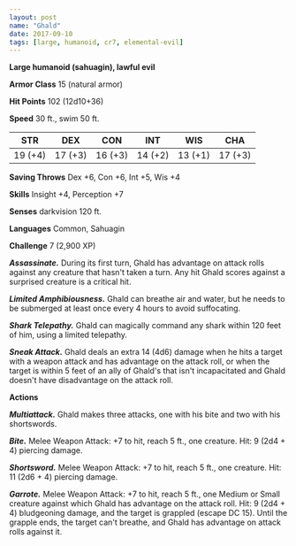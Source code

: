 ```yaml
---
layout: post
name: "Ghald"
date: 2017-09-10
tags: [large, humanoid, cr7, elemental-evil]
---
```


**Large humanoid (sahuagin), lawful evil**

**Armor Class** 15 (natural armor)

**Hit Points** 102 (12d10+36)

**Speed** 30 ft., swim 50 ft.

|   STR   |   DEX   |   CON   |   INT   |   WIS   |   CHA   |
|:-----:|:-----:|:-----:|:-----:|:-----:|:-----:|
| 19 (+4) | 17 (+3) | 16 (+3) | 14 (+2) | 13 (+1) | 17 (+3) |

**Saving Throws** Dex +6, Con +6, Int +5, Wis +4

**Skills** Insight +4, Perception +7

**Senses** darkvision 120 ft.

**Languages** Common, Sahuagin

**Challenge** 7 (2,900 XP)

***Assassinate.*** During its first turn, Ghald has advantage on attack rolls against any creature that hasn't taken a turn. Any hit Ghald scores against a surprised creature is a critical hit.

***Limited Amphibiousness.*** Ghald can breathe air and water, but he needs to be submerged at least once every 4 hours to avoid suffocating.

***Shark Telepathy.*** Ghald can magically command any shark within 120 feet of him, using a limited telepathy.

***Sneak Attack.*** Ghald deals an extra 14 (4d6) damage when he hits a target with a weapon attack and has advantage on the attack roll, or when the target is within 5 feet of an ally of Ghald's that isn't incapacitated and Ghald doesn't have disadvantage on the attack roll.

**Actions**

***Multiattack.*** Ghald makes three attacks, one with his bite and two with his shortswords.

***Bite.*** Melee Weapon Attack: +7 to hit, reach 5 ft., one creature. Hit: 9 (2d4 + 4) piercing damage.

***Shortsword.*** Melee Weapon Attack: +7 to hit, reach 5 ft., one creature. Hit: 11 (2d6 + 4) piercing damage.

***Garrote.*** Melee Weapon Attack: +7 to hit, reach 5 ft., one Medium or Small creature against which Ghald has advantage on the attack roll. Hit: 9 (2d4 + 4) bludgeoning damage, and the target is grappled (escape DC 15). Until the grapple ends, the target can't breathe, and Ghald has advantage on attack rolls against it.

